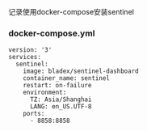 记录使用docker-compose安装sentinel

### docker-compose.yml
```
version: '3'
services:
  sentinel:
    image: bladex/sentinel-dashboard
    container_name: sentinel
    restart: on-failure
    environment:
      TZ: Asia/Shanghai
      LANG: en_US.UTF-8
    ports:
      - 8858:8858
```
